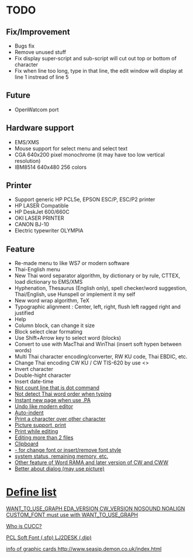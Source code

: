 TODO
====

Fix/Improvement
---------------
- Bugs fix
- Remove unused stuff
- Fix display super-script and sub-script will cut out top or bottom of character
- Fix when line too long, type in that line, the edit window will display at line 1 instread of line 5

Future
------
- OpenWatcom port

Hardware support
----------------
- EMS/XMS
- Mouse support for select menu and select text
- CGA 640x200 pixel monochrome (it may have too low vertical resolution)
- IBM8514 640x480 256 colors

Printer
-------
- Support generic HP PCL5e, EPSON ESC/P, ESC/P2 printer
- HP LASER Compatible
- HP DeskJet 600/660C
- OKI LASER PRINTER
- CANON BJ-10
- Electric typewriter OLYMPIA

Feature
-------
- Re-made menu to like WS7 or modern software
- Thai-English menu
- New Thai word separator algorithm, by dictionary or by rule, CTTEX, load dictionary to EMS/XMS
- Hyphenation, Thesaurus (English only), spell checker/word suggestion, Thai/English, use Hunspell or implement it my self
- New word wrap algorithm, TeX
- Typographic alignment : Center, left, right, flush left ragged right and justified
- Help
- Column block, can change it size
- Block select clear formating
- Use Shift+Arrow key to select word (blocks)
- Convert to use with MacThai and WinThai (insert soft hypen between words)
- Multi Thai character encoding/converter, RW KU code, Thai EBDIC, etc.
- Change Thai encoding CW KU / CW TIS-620 by use <Ctrl><\>
- Invert character
- Double-hight character
- Insert date-time <Ctrk><U><D>
- Not count line that is dot command
- Not detect Thai word order when typing <Ctrk><U><T>
- Instant new page when use .PA
- Undo like modern editor
- Auto-indent
- Print a character over other character
- Picture support, print
- Print while editing
- Editing more than 2 files
- Clipboard
- <Alt><F2> - <Alt><F8> for change font or insert/remove font style
- <Alt><F1> system status, remaining memory, etc.
- Other feature of Word RAMA and later version of CW and CWW
- Better about dialog (may use picture)

Define list
===========
WANT_TO_USE_GRAPH
EDA_VERSION
CW_VERSION
NOSOUND
NOALIGN
CUSTOM_FONT   must use with WANT_TO_USE_GRAPH

Who is CUCC?

PCL Soft Font (.sfp)
LJ2DESK (.djp)

info of graphic cards
http://www.seasip.demon.co.uk/index.html
